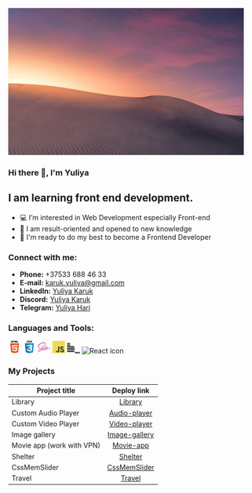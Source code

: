 <!--
**Yuliya-Karuk/Yuliya-Karuk** is a ✨ _special_ ✨ repository because its `README.md` (this file) appears on your GitHub profile.

Here are some ideas to get you started:

- 🔭 I’m currently working on ...
- 🌱 I’m currently learning ...
- 👯 I’m looking to collaborate on ...
- 🤔 I’m looking for help with ...
- 💬 Ask me about ...
- 📫 How to reach me: ...
- 😄 Pronouns: ...
- ⚡ Fun fact: ...
-->

<img src="./img/bg.png" height="300" alt="welcome image" >

### Hi there 👋, I'm Yuliya

## I am learning front end development.
- 💻 I’m interested in Web Development especially Front-end
- 💞️ I am result-oriented and opened to new knowledge
- 🎉 I'm ready to do my best to become a Frontend Developer

### Connect with me:
- __Phone:__ +37533 688 46 33
- __E-mail:__ [karuk.yuliya@gmail.com](karuk.yuliya@gmail.com)
- __LinkedIn:__ [Yuliya Karuk](www.linkedin.com/in/yuliya-karuk-1a1a14231/)
- __Discord:__ [Yuliya Karuk](https://discordapp.com/users/1122896338753953832)
- __Telegram:__ [Yuliya Hari](https://t.me/Yuliya_Hari)

### Languages and Tools:
<img alt="HTML5 icon" width="26px" src="./img/icons/html.svg">
<img alt="CSS3 icon" width="26px" src="./img/icons/css.svg">
<img alt="SASS icon" width="26px" src="./img/icons/sass.png">
<img alt="JS icon" width="26px" src="./img/icons/js.svg">
<img alt="BEM icon" width="26px" src="./img/icons/bem.svg">
<img alt="React icon" width="26px" src="./icons/figma.svg">

### My Projects
 Project title            |   Deploy link
--------------------------|:-----------------------:
Library                   |   [Library](https://rolling-scopes-school.github.io/yuliya-karuk-JSFEPRESCHOOL2023Q2/library/)
Custom Audio Player       |   [Audio-player](https://rolling-scopes-school.github.io/yuliya-karuk-JSFEPRESCHOOL2023Q2/audio-player/)
Custom Video Player       |   [Video-player](https://yuliya-karuk.github.io/js30-1.3-custom-video/)
Image gallery             |   [Image-gallery](https://rolling-scopes-school.github.io/yuliya-karuk-JSFEPRESCHOOL2023Q2/image-galery/)
Movie app (work with VPN) |   [Movie-app](https://yuliya-karuk.github.io/js30-2.3-movie-app/)
Shelter                   |   [Shelter](https://yuliya-karuk.github.io/shelter/shelter/pages/main/index.html)
CssMemSlider              |   [CssMemSlider](https://yuliya-karuk.github.io/cssMemeSlider/cssMemeSlider/index.html)
Travel                    |   [Travel](https://yuliya-karuk.github.io/rsschool-travel/)


